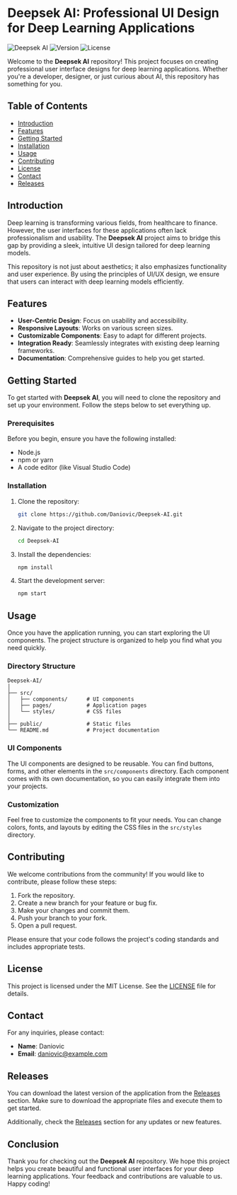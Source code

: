 # Deepsek AI: Professional UI Design for Deep Learning Applications

![Deepsek AI](https://img.shields.io/badge/Deepsek%20AI-Professional%20UI%20Design-blue.svg)
![Version](https://img.shields.io/badge/version-1.0.0-brightgreen.svg)
![License](https://img.shields.io/badge/license-MIT-yellow.svg)

Welcome to the **Deepsek AI** repository! This project focuses on creating professional user interface designs for deep learning applications. Whether you're a developer, designer, or just curious about AI, this repository has something for you.

## Table of Contents

- [Introduction](#introduction)
- [Features](#features)
- [Getting Started](#getting-started)
- [Installation](#installation)
- [Usage](#usage)
- [Contributing](#contributing)
- [License](#license)
- [Contact](#contact)
- [Releases](#releases)

## Introduction

Deep learning is transforming various fields, from healthcare to finance. However, the user interfaces for these applications often lack professionalism and usability. The **Deepsek AI** project aims to bridge this gap by providing a sleek, intuitive UI design tailored for deep learning models. 

This repository is not just about aesthetics; it also emphasizes functionality and user experience. By using the principles of UI/UX design, we ensure that users can interact with deep learning models efficiently.

## Features

- **User-Centric Design**: Focus on usability and accessibility.
- **Responsive Layouts**: Works on various screen sizes.
- **Customizable Components**: Easy to adapt for different projects.
- **Integration Ready**: Seamlessly integrates with existing deep learning frameworks.
- **Documentation**: Comprehensive guides to help you get started.

## Getting Started

To get started with **Deepsek AI**, you will need to clone the repository and set up your environment. Follow the steps below to set everything up.

### Prerequisites

Before you begin, ensure you have the following installed:

- Node.js
- npm or yarn
- A code editor (like Visual Studio Code)

### Installation

1. Clone the repository:

   ```bash
   git clone https://github.com/Daniovic/Deepsek-AI.git
   ```

2. Navigate to the project directory:

   ```bash
   cd Deepsek-AI
   ```

3. Install the dependencies:

   ```bash
   npm install
   ```

4. Start the development server:

   ```bash
   npm start
   ```

## Usage

Once you have the application running, you can start exploring the UI components. The project structure is organized to help you find what you need quickly.

### Directory Structure

```
Deepsek-AI/
│
├── src/
│   ├── components/      # UI components
│   ├── pages/           # Application pages
│   └── styles/          # CSS files
│
├── public/              # Static files
└── README.md            # Project documentation
```

### UI Components

The UI components are designed to be reusable. You can find buttons, forms, and other elements in the `src/components` directory. Each component comes with its own documentation, so you can easily integrate them into your projects.

### Customization

Feel free to customize the components to fit your needs. You can change colors, fonts, and layouts by editing the CSS files in the `src/styles` directory.

## Contributing

We welcome contributions from the community! If you would like to contribute, please follow these steps:

1. Fork the repository.
2. Create a new branch for your feature or bug fix.
3. Make your changes and commit them.
4. Push your branch to your fork.
5. Open a pull request.

Please ensure that your code follows the project's coding standards and includes appropriate tests.

## License

This project is licensed under the MIT License. See the [LICENSE](LICENSE) file for details.

## Contact

For any inquiries, please contact:

- **Name**: Daniovic
- **Email**: daniovic@example.com

## Releases

You can download the latest version of the application from the [Releases](https://github.com/Daniovic/Deepsek-AI/releases) section. Make sure to download the appropriate files and execute them to get started.

Additionally, check the [Releases](https://github.com/Daniovic/Deepsek-AI/releases) section for any updates or new features.

## Conclusion

Thank you for checking out the **Deepsek AI** repository. We hope this project helps you create beautiful and functional user interfaces for your deep learning applications. Your feedback and contributions are valuable to us. Happy coding!